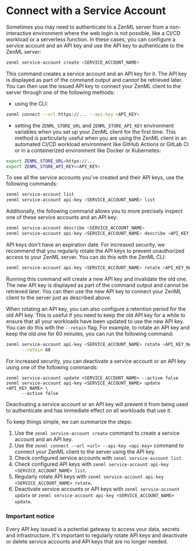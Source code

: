 # Connect with a Service Account

Sometimes you may need to authenticate to a ZenML server from a non-interactive environment where the web login is not possible, like a CI/CD workload or a serverless function. In these cases, you can configure a service account and an API key and use the API key to authenticate to the ZenML server:

```bash
zenml service-account create <SERVICE_ACCOUNT_NAME>
```

This command creates a service account and an API key for it. The API key is displayed as part of the command output and cannot be retrieved later. You can then use the issued API key to connect your ZenML client to the server through one of the following methods:

* using the CLI:

```bash
zenml connect --url https://... --api-key <API_KEY>
```

* setting the `ZENML_STORE_URL` and `ZENML_STORE_API_KEY` environment variables when you set up your ZenML client for the first time. This method is particularly useful when you are using the ZenML client in an automated CI/CD workload environment like GitHub Actions or GitLab CI or in a containerized environment like Docker or Kubernetes:

```bash
export ZENML_STORE_URL=https://...
export ZENML_STORE_API_KEY=<API_KEY>
```

To see all the service accounts you've created and their API keys, use the following commands:

```bash
zenml service-account list
zenml service-account api-key <SERVICE_ACCOUNT_NAME> list
```

Additionally, the following command allows you to more precisely inspect one of these service accounts and an API key:

```bash
zenml service-account describe <SERVICE_ACCOUNT_NAME>
zenml service-account api-key <SERVICE_ACCOUNT_NAME> describe <API_KEY_NAME>
```

API keys don't have an expiration date. For increased security, we recommend that you regularly rotate the API keys to prevent unauthorized access to your ZenML server. You can do this with the ZenML CLI:

```bash
zenml service-account api-key <SERVICE_ACCOUNT_NAME> rotate <API_KEY_NAME>
```

Running this command will create a new API key and invalidate the old one. The new API key is displayed as part of the command output and cannot be retrieved later. You can then use the new API key to connect your ZenML client to the server just as described above.

When rotating an API key, you can also configure a retention period for the old API key. This is useful if you need to keep the old API key for a while to ensure that all your workloads have been updated to use the new API key. You can do this with the `--retain` flag. For example, to rotate an API key and keep the old one for 60 minutes, you can run the following command:

```bash
zenml service-account api-key <SERVICE_ACCOUNT_NAME> rotate <API_KEY_NAME> \
      --retain 60
```

For increased security, you can deactivate a service account or an API key using one of the following commands:

```
zenml service-account update <SERVICE_ACCOUNT_NAME> --active false
zenml service-account api-key <SERVICE_ACCOUNT_NAME> update <API_KEY_NAME> \
      --active false
```

Deactivating a service account or an API key will prevent it from being used to authenticate and has immediate effect on all workloads that use it.

To keep things simple, we can summarize the steps:

1. Use the `zenml service-account create` command to create a service account and an API key.
2. Use the `zenml connect --url <url> --api-key <api-key>` command to connect your ZenML client to the server using the API key.
3. Check configured service accounts with `zenml service-account list`.
4. Check configured API keys with `zenml service-account api-key <SERVICE_ACCOUNT_NAME> list`.
5. Regularly rotate API keys with `zenml service-account api-key <SERVICE_ACCOUNT_NAME> rotate`.
6. Deactivate service accounts or API keys with `zenml service-account update` or `zenml service-account api-key <SERVICE_ACCOUNT_NAME> update`.

### Important notice

Every API key issued is a potential gateway to access your data, secrets and infrastructure. It's important to regularly rotate API keys and deactivate or delete service accounts and API keys that are no longer needed.
